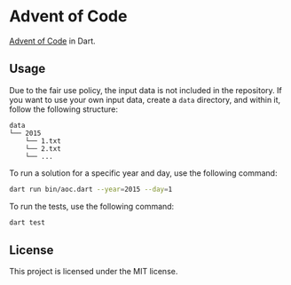 # Advent of Code

[Advent of Code](https://adventofcode.com) in Dart.

## Usage

Due to the fair use policy, the input data is not included in the repository. If you want to use your own input data, create a `data` directory, and within it, follow the following structure:

```
data
└── 2015
    └── 1.txt
    └── 2.txt
    └── ...
```

To run a solution for a specific year and day, use the following command:

```bash
dart run bin/aoc.dart --year=2015 --day=1
```

To run the tests, use the following command:

```bash
dart test
```

## License

This project is licensed under the MIT license.
